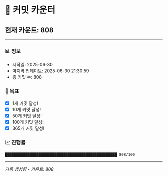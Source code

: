 # 🔢 커밋 카운터

## 현재 카운트: 808

---

### 📊 정보
- 시작일: 2025-06-30
- 마지막 업데이트: 2025-06-30 21:30:59
- 총 커밋 수: 808

### 🎯 목표
- [x] 1개 커밋 달성!
- [x] 10개 커밋 달성!
- [x] 50개 커밋 달성!
- [x] 100개 커밋 달성!
- [x] 365개 커밋 달성!

### 📈 진행률
```
██████████████████████████████████████████████████ 808/100
```

---
*자동 생성됨 - 카운트: 808*
